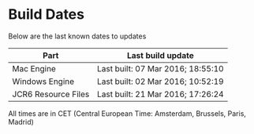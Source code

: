 # Build Dates

Below are the last known dates to updates

Part | Last build update
-----|-----
Mac Engine | Last built: 07 Mar 2016; 18:55:10
Windows Engine | Last built: 02 Mar 2016; 10:52:19
JCR6 Resource Files | Last built: 21 Mar 2016; 17:26:24
All times are in CET (Central European Time: Amsterdam, Brussels, Paris, Madrid)




